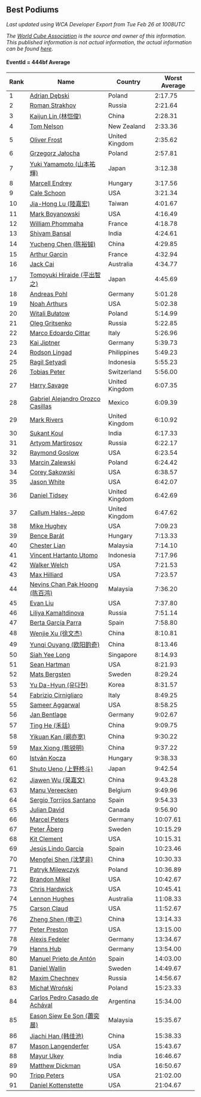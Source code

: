 ## Best Podiums

*Last updated using WCA Developer Export from Tue Feb 26 at 1008UTC*

*The [World Cube Association](https://www.worldcubeassociation.org) is the source and owner of this information. This published information is not actual information, the actual information can be found [here](https://www.worldcubeassociation.org/results).*

#### EventId = 444bf Average

|Rank|Name|Country|Worst Average|  
|--|--|--|--|  
|1|[Adrian Dębski](https://www.worldcubeassociation.org/persons/2017DEBS01)|Poland|2:17.75|  
|2|[Roman Strakhov](https://www.worldcubeassociation.org/persons/2012STRA02)|Russia|2:21.64|  
|3|[Kaijun Lin (林恺俊)](https://www.worldcubeassociation.org/persons/2013LINK01)|China|2:28.31|  
|4|[Tom Nelson](https://www.worldcubeassociation.org/persons/2013NELS01)|New Zealand|2:33.36|  
|5|[Oliver Frost](https://www.worldcubeassociation.org/persons/2012FROS01)|United Kingdom|2:35.62|  
|6|[Grzegorz Jałocha](https://www.worldcubeassociation.org/persons/2012JALO01)|Poland|2:57.81|  
|7|[Yuki Yamamoto (山本祐輝)](https://www.worldcubeassociation.org/persons/2010YAMA04)|Japan|3:12.38|  
|8|[Marcell Endrey](https://www.worldcubeassociation.org/persons/2007ENDR01)|Hungary|3:17.56|  
|9|[Cale Schoon](https://www.worldcubeassociation.org/persons/2014SCHO02)|USA|3:21.34|  
|10|[Jia-Hong Lu (陸嘉宏)](https://www.worldcubeassociation.org/persons/2007LUJI01)|Taiwan|4:01.67|  
|11|[Mark Boyanowski](https://www.worldcubeassociation.org/persons/2014BOYA01)|USA|4:16.49|  
|12|[William Phommaha](https://www.worldcubeassociation.org/persons/2015PHOM01)|France|4:18.78|  
|13|[Shivam Bansal](https://www.worldcubeassociation.org/persons/2011BANS02)|India|4:24.61|  
|14|[Yucheng Chen (陈裕铖)](https://www.worldcubeassociation.org/persons/2015CHEN49)|China|4:29.85|  
|15|[Arthur Garcin](https://www.worldcubeassociation.org/persons/2014GARC27)|France|4:32.94|  
|16|[Jack Cai](https://www.worldcubeassociation.org/persons/2014CAIJ02)|Australia|4:34.77|  
|17|[Tomoyuki Hiraide (平出智之)](https://www.worldcubeassociation.org/persons/2012HIRA01)|Japan|4:45.69|  
|18|[Andreas Pohl](https://www.worldcubeassociation.org/persons/2012POHL01)|Germany|5:01.28|  
|19|[Noah Arthurs](https://www.worldcubeassociation.org/persons/2012ARTH01)|USA|5:02.38|  
|20|[Witali Bułatow](https://www.worldcubeassociation.org/persons/2015BUAT01)|Poland|5:14.99|  
|21|[Oleg Gritsenko](https://www.worldcubeassociation.org/persons/2011GRIT01)|Russia|5:22.85|  
|22|[Marco Edoardo Cittar](https://www.worldcubeassociation.org/persons/2015CITT01)|Italy|5:26.96|  
|23|[Kai Jiptner](https://www.worldcubeassociation.org/persons/2007JIPT01)|Germany|5:39.73|  
|24|[Rodson Lingad](https://www.worldcubeassociation.org/persons/2011LING02)|Philippines|5:49.23|  
|25|[Ragil Setyadi](https://www.worldcubeassociation.org/persons/2011SETY02)|Indonesia|5:55.23|  
|26|[Tobias Peter](https://www.worldcubeassociation.org/persons/2014PETE03)|Switzerland|5:56.00|  
|27|[Harry Savage](https://www.worldcubeassociation.org/persons/2013SAVA01)|United Kingdom|6:07.35|  
|28|[Gabriel Alejandro Orozco Casillas](https://www.worldcubeassociation.org/persons/2008CASI01)|Mexico|6:09.39|  
|29|[Mark Rivers](https://www.worldcubeassociation.org/persons/2015RIVE05)|United Kingdom|6:10.92|  
|30|[Sukant Koul](https://www.worldcubeassociation.org/persons/2014KOUL01)|India|6:17.33|  
|31|[Artyom Martirosov](https://www.worldcubeassociation.org/persons/2016MART29)|Russia|6:22.17|  
|32|[Raymond Goslow](https://www.worldcubeassociation.org/persons/2014GOSL01)|USA|6:23.54|  
|33|[Marcin Zalewski](https://www.worldcubeassociation.org/persons/2011ZALE02)|Poland|6:24.42|  
|34|[Corey Sakowski](https://www.worldcubeassociation.org/persons/2011SAKO01)|USA|6:38.57|  
|35|[Jason White](https://www.worldcubeassociation.org/persons/2016WHIT16)|USA|6:42.07|  
|36|[Daniel Tidsey](https://www.worldcubeassociation.org/persons/2016TIDS01)|United Kingdom|6:42.69|  
|37|[Callum Hales-Jepp](https://www.worldcubeassociation.org/persons/2012HALE01)|United Kingdom|6:47.62|  
|38|[Mike Hughey](https://www.worldcubeassociation.org/persons/2007HUGH01)|USA|7:09.23|  
|39|[Bence Barát](https://www.worldcubeassociation.org/persons/2008BARA01)|Hungary|7:13.33|  
|40|[Chester Lian](https://www.worldcubeassociation.org/persons/2009LIAN03)|Malaysia|7:14.10|  
|41|[Vincent Hartanto Utomo](https://www.worldcubeassociation.org/persons/2010UTOM01)|Indonesia|7:17.96|  
|42|[Walker Welch](https://www.worldcubeassociation.org/persons/2011WELC01)|USA|7:21.53|  
|43|[Max Hilliard](https://www.worldcubeassociation.org/persons/2015HILL09)|USA|7:23.57|  
|44|[Nevins Chan Pak Hoong (陈百鸿)](https://www.worldcubeassociation.org/persons/2010CHAN20)|Malaysia|7:36.20|  
|45|[Evan Liu](https://www.worldcubeassociation.org/persons/2009LIUE01)|USA|7:37.80|  
|46|[Liliya Kamaltdinova](https://www.worldcubeassociation.org/persons/2012KAMA01)|Russia|7:51.14|  
|47|[Berta García Parra](https://www.worldcubeassociation.org/persons/2014PARR02)|Spain|7:58.80|  
|48|[Wenjie Xu (徐文杰)](https://www.worldcubeassociation.org/persons/2016XUWE02)|China|8:10.81|  
|49|[Yunqi Ouyang (欧阳韵奇)](https://www.worldcubeassociation.org/persons/2007YUNQ01)|China|8:13.46|  
|50|[Siah Yee Long](https://www.worldcubeassociation.org/persons/2015LONG01)|Singapore|8:14.93|  
|51|[Sean Hartman](https://www.worldcubeassociation.org/persons/2016HART02)|USA|8:21.93|  
|52|[Mats Bergsten](https://www.worldcubeassociation.org/persons/2008BERG04)|Sweden|8:29.24|  
|53|[Yu Da-Hyun (유다현)](https://www.worldcubeassociation.org/persons/2008YUDA01)|Korea|8:31.57|  
|54|[Fabrizio Cirnigliaro](https://www.worldcubeassociation.org/persons/2008CIRN01)|Italy|8:49.25|  
|55|[Sameer Aggarwal](https://www.worldcubeassociation.org/persons/2017AGGA01)|USA|8:58.25|  
|56|[Jan Bentlage](https://www.worldcubeassociation.org/persons/2010BENT01)|Germany|9:02.67|  
|57|[Ting He (禾廷)](https://www.worldcubeassociation.org/persons/2015HETI01)|China|9:09.75|  
|58|[Yikuan Kan (阚亦宽)](https://www.worldcubeassociation.org/persons/2015KANY01)|China|9:30.22|  
|59|[Max Xiong (熊锐明)](https://www.worldcubeassociation.org/persons/2015XION03)|China|9:37.22|  
|60|[István Kocza](https://www.worldcubeassociation.org/persons/2005KOCZ01)|Hungary|9:38.33|  
|61|[Shuto Ueno (上野柊斗)](https://www.worldcubeassociation.org/persons/2008UENO01)|Japan|9:42.54|  
|62|[Jiawen Wu (吴嘉文)](https://www.worldcubeassociation.org/persons/2010WUJI01)|China|9:43.28|  
|63|[Manu Vereecken](https://www.worldcubeassociation.org/persons/2010VERE01)|Belgium|9:49.96|  
|64|[Sergio Torrijos Santano](https://www.worldcubeassociation.org/persons/2013SANT13)|Spain|9:54.33|  
|65|[Julian David](https://www.worldcubeassociation.org/persons/2010DAVI06)|Canada|9:56.90|  
|66|[Marcel Peters](https://www.worldcubeassociation.org/persons/2012PETE03)|Germany|10:07.61|  
|67|[Peter Åberg](https://www.worldcubeassociation.org/persons/2013ABER01)|Sweden|10:15.29|  
|68|[Kit Clement](https://www.worldcubeassociation.org/persons/2008CLEM01)|USA|10:15.31|  
|69|[Jesús Lindo García](https://www.worldcubeassociation.org/persons/2013GARC08)|Spain|10:23.46|  
|70|[Mengfei Shen (沈梦非)](https://www.worldcubeassociation.org/persons/2018SHEN07)|China|10:30.33|  
|71|[Patryk Milewczyk](https://www.worldcubeassociation.org/persons/2014MILE01)|Poland|10:36.89|  
|72|[Brandon Mikel](https://www.worldcubeassociation.org/persons/2011MIKE01)|USA|10:42.67|  
|73|[Chris Hardwick](https://www.worldcubeassociation.org/persons/2003HARD01)|USA|10:45.41|  
|74|[Lennon Hughes](https://www.worldcubeassociation.org/persons/2017HUGH04)|Australia|11:08.33|  
|75|[Carson Claud](https://www.worldcubeassociation.org/persons/2015CLAU02)|USA|11:52.67|  
|76|[Zheng Shen (申正)](https://www.worldcubeassociation.org/persons/2017SHEN06)|China|13:14.33|  
|77|[Peter Preston](https://www.worldcubeassociation.org/persons/2017PRES02)|USA|13:15.00|  
|78|[Alexis Fedeler](https://www.worldcubeassociation.org/persons/2015FEDE01)|Germany|13:34.67|  
|79|[Hanns Hub](https://www.worldcubeassociation.org/persons/2013HUBH01)|Germany|13:54.00|  
|80|[Manuel Prieto de Antón](https://www.worldcubeassociation.org/persons/2015ANTO04)|Spain|14:03.00|  
|81|[Daniel Wallin](https://www.worldcubeassociation.org/persons/2013WALL03)|Sweden|14:49.67|  
|82|[Maxim Chechnev](https://www.worldcubeassociation.org/persons/2011CHEC01)|Russia|14:56.67|  
|83|[Michał Wroński](https://www.worldcubeassociation.org/persons/2015WRON01)|Poland|15:23.33|  
|84|[Carlos Pedro Casado de Achával](https://www.worldcubeassociation.org/persons/2012ACHA01)|Argentina|15:34.00|  
|85|[Eason Siew Ee Son (蕭奕晨)](https://www.worldcubeassociation.org/persons/2009SIEW02)|Malaysia|15:35.67|  
|86|[Jiachi Han (韩佳池)](https://www.worldcubeassociation.org/persons/2014HANJ02)|China|15:38.33|  
|87|[Mason Langenderfer](https://www.worldcubeassociation.org/persons/2013LANG03)|USA|15:43.67|  
|88|[Mayur Ukey](https://www.worldcubeassociation.org/persons/2014UKEY01)|India|16:46.67|  
|89|[Matthew Dickman](https://www.worldcubeassociation.org/persons/2013DICK01)|USA|16:50.67|  
|90|[Tripp Peters](https://www.worldcubeassociation.org/persons/2017PETE04)|USA|21:02.00|  
|91|[Daniel Kottenstette](https://www.worldcubeassociation.org/persons/2012KOTT01)|USA|21:04.67|  
